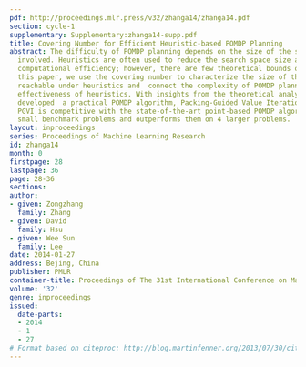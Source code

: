 ```yaml
---
pdf: http://proceedings.mlr.press/v32/zhanga14/zhanga14.pdf
section: cycle-1
supplementary: Supplementary:zhanga14-supp.pdf
title: Covering Number for Efficient Heuristic-based POMDP Planning
abstract: The difficulty of POMDP planning depends on the size of the search space
  involved. Heuristics are often used to reduce the search space size and improve
  computational efficiency; however, there are few theoretical bounds on their effectiveness.  In
  this paper, we use the covering number to characterize the size of the search space
  reachable under heuristics and  connect the complexity of POMDP planning to the
  effectiveness of heuristics. With insights from the theoretical analysis, we have
  developed  a practical POMDP algorithm, Packing-Guided Value Iteration (PGVI). Empirically,
  PGVI is competitive with the state-of-the-art point-based POMDP algorithms on 65
  small benchmark problems and outperforms them on 4 larger problems.
layout: inproceedings
series: Proceedings of Machine Learning Research
id: zhanga14
month: 0
firstpage: 28
lastpage: 36
page: 28-36
sections: 
author:
- given: Zongzhang
  family: Zhang
- given: David
  family: Hsu
- given: Wee Sun
  family: Lee
date: 2014-01-27
address: Bejing, China
publisher: PMLR
container-title: Proceedings of The 31st International Conference on Machine Learning
volume: '32'
genre: inproceedings
issued:
  date-parts:
  - 2014
  - 1
  - 27
# Format based on citeproc: http://blog.martinfenner.org/2013/07/30/citeproc-yaml-for-bibliographies/
---
```


